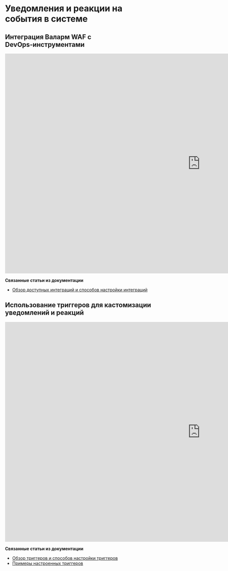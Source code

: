# Уведомления и реакции на события в системе

## Интеграция Валарм WAF с DevOps‑инструментами

<div class="video-wrapper">
  <iframe width="1280" height="720" src="https://www.youtube.com/embed/DVfoXYuBy-Y" frameborder="0" allow="accelerometer; autoplay; encrypted-media; gyroscope; picture-in-picture" allowfullscreen></iframe>
</div>

**Связанные статьи из документации**

* [Обзор доступных интеграций и способов настройки интеграций](../user-guides/settings/integrations/integrations-intro.md)

## Использование триггеров для кастомизации уведомлений и реакций

<div class="video-wrapper">
  <iframe width="1280" height="720" src="https://www.youtube.com/embed/ODHh-die9tY" frameborder="0" allow="accelerometer; autoplay; encrypted-media; gyroscope; picture-in-picture" allowfullscreen></iframe>
</div>

**Связанные статьи из документации**

* [Обзор триггеров и способов настройки триггеров](../user-guides/triggers/triggers.md)
* [Примеры настроенных триггеров](../user-guides/triggers/trigger-examples.md)
